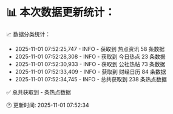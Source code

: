 📊 本次数据更新统计：
==========================

📈 数据分类统计：
- 2025-11-01 07:52:25,747 - INFO - 获取到 热点资讯 58 条数据
- 2025-11-01 07:52:28,308 - INFO - 获取到 今日热点 23 条数据
- 2025-11-01 07:52:30,933 - INFO - 获取到 公社热帖 73 条数据
- 2025-11-01 07:52:33,409 - INFO - 获取到 财经日历 84 条数据
- 2025-11-01 07:52:34,745 - INFO - 总共获取到 238 条热点数据

✅ 总共获取到 - 条热点数据

🕐 更新时间: 2025-11-01 07:52:34
